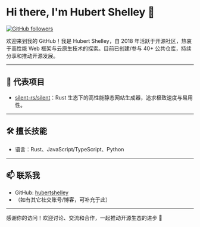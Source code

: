 # Hi there, I'm Hubert Shelley 👋

[![GitHub followers](https://img.shields.io/github/followers/hubertshelley?style=social)](https://github.com/hubertshelley?tab=followers)

欢迎来到我的 GitHub！我是 Hubert Shelley，自 2018 年活跃于开源社区，热衷于高性能 Web 框架与云原生技术的探索。目前已创建/参与 40+ 公共仓库，持续分享和推动开源发展。

---

## 🚀 代表项目

- [silent-rs/silent](https://github.com/silent-rs/silent)：Rust 生态下的高性能静态网站生成器，追求极致速度与易用性。

---

## 🛠️ 擅长技能

- 语言：Rust、JavaScript/TypeScript、Python

---

## 📫 联系我

- GitHub: [hubertshelley](https://github.com/hubertshelley)
- （如有其它社交账号/博客，可补充于此）

---

感谢你的访问！欢迎讨论、交流和合作，一起推动开源生态的进步 🚀
